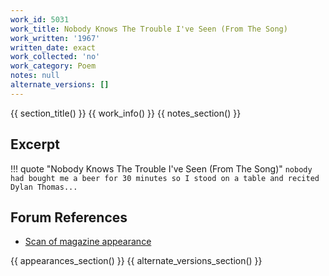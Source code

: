 ```yaml
---
work_id: 5031
work_title: Nobody Knows The Trouble I've Seen (From The Song)
work_written: '1967'
written_date: exact
work_collected: 'no'
work_category: Poem
notes: null
alternate_versions: []
---
```


{{ section_title() }}
{{ work_info() }}
{{ notes_section() }}
## Excerpt
!!! quote "Nobody Knows The Trouble I've Seen (From The Song)"
    ```
    nobody had bought me a beer for
    30 minutes so I
    stood on a table and
    recited Dylan Thomas...
    ```

## Forum References
- [Scan of magazine appearance](https://bukowskiforum.com/threads/abyss-vol-3-no-1-spring-1971-three-uncollected-bukowski-poems.10763/#post-160655)

{{ appearances_section() }}
{{ alternate_versions_section() }}